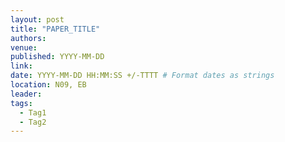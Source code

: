 ```yaml
---
layout: post
title: "PAPER_TITLE"
authors:
venue:
published: YYYY-MM-DD
link:
date: YYYY-MM-DD HH:MM:SS +/-TTTT # Format dates as strings
location: N09, EB
leader:
tags:
  - Tag1
  - Tag2
---
```

